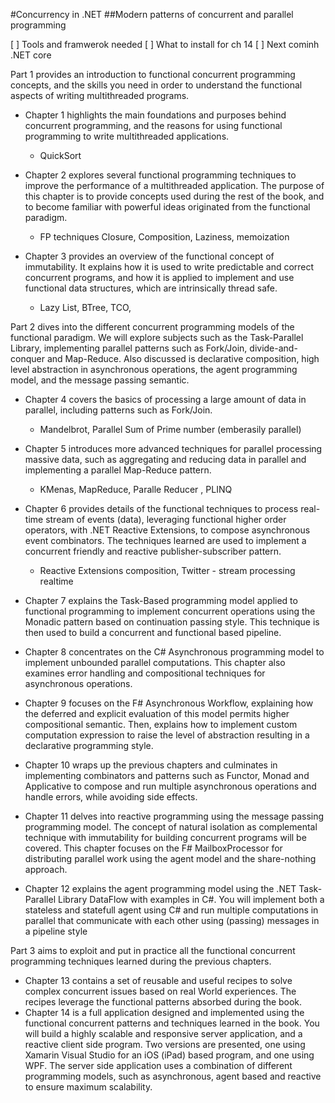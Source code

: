 #Concurrency in .NET 
##Modern patterns of concurrent and parallel programming 

[ ] Tools and framwerok needed
[ ] What to install for ch 14 
[ ] Next cominh .NET core 



Part 1 provides an introduction to functional concurrent programming concepts, and the skills you need in order to understand the functional aspects of writing multithreaded programs.

- Chapter 1 highlights the main foundations and purposes behind concurrent programming, and the reasons for using functional programming to write multithreaded applications.
	* QuickSort

- Chapter 2 explores several functional programming techniques to improve the performance of a multithreaded application. The purpose of this chapter is to provide concepts used during the rest of the book, and to become familiar with powerful ideas originated from the functional paradigm.
	* FP techniques Closure, Composition, Laziness, memoization
			

- Chapter 3 provides an overview of the functional concept of immutability. It explains how it is used to write predictable and correct concurrent programs, and how it is applied to implement and use functional data structures, which are intrinsically thread safe.
	* Lazy List, BTree, TCO, 


Part 2 dives into the different concurrent programming models of the functional paradigm.  We will explore subjects such as the Task-Parallel Library, implementing parallel patterns such as Fork/Join, divide-and-conquer and Map-Reduce.  Also discussed is declarative composition, high level abstraction in asynchronous operations, the agent programming model, and the message passing semantic.
- Chapter 4 covers the basics of processing a large amount of data in parallel, including patterns such as Fork/Join.
	* Mandelbrot, Parallel Sum of Prime number (emberasily parallel)
	
- Chapter 5 introduces more advanced techniques for parallel processing massive data, such as aggregating and reducing data in parallel and implementing a parallel Map-Reduce pattern.
	* KMenas, MapReduce, Paralle Reducer , PLINQ
	
- Chapter 6 provides details of the functional techniques to process real-time stream of events (data), leveraging functional higher order operators, with .NET Reactive Extensions, to compose asynchronous event combinators. The techniques learned are used to implement a concurrent friendly and reactive publisher-subscriber pattern.
	* Reactive Extensions composition, Twitter - stream processing realtime

- Chapter 7 explains the Task-Based programming model applied to functional programming to implement concurrent operations using the Monadic pattern based on continuation passing style. This technique is then used to build a concurrent and functional based pipeline. 
- Chapter 8 concentrates on the C# Asynchronous programming model to implement unbounded parallel computations. This chapter also examines error handling and compositional techniques for asynchronous operations.
- Chapter 9 focuses on the F# Asynchronous Workflow, explaining how the deferred and explicit evaluation of this model permits higher compositional semantic. Then, explains how to implement custom computation expression to raise the level of abstraction resulting in a declarative programming style.
- Chapter 10 wraps up the previous chapters and culminates in implementing combinators and patterns such as Functor, Monad and Applicative to compose and run multiple asynchronous operations and handle errors, while avoiding side effects.
- Chapter 11 delves into reactive programming using the message passing programming model.  The concept of natural isolation as complemental technique with immutability for building concurrent programs will be covered. This chapter focuses on the F# MailboxProcessor for distributing parallel work using the agent model and the share-nothing approach.
- Chapter 12 explains the agent programming model using the .NET Task-Parallel Library DataFlow with examples in C#.  You will implement both a stateless and statefull agent using C# and run multiple computations in parallel that communicate with each other using (passing) messages in a pipeline style

Part 3 aims to exploit and put in practice all the functional concurrent programming techniques learned during the previous chapters. 
- Chapter 13 contains a set of reusable and useful recipes to solve complex concurrent issues based on real World experiences. The recipes leverage the functional patterns absorbed during the book.
- Chapter 14 is a full application designed and implemented using the functional concurrent patterns and techniques learned in the book. You will build a highly scalable and responsive server application, and a reactive client side program. Two versions are presented, one using Xamarin Visual Studio for an iOS (iPad) based program, and one using WPF. The server side application uses a combination of different programming models, such as asynchronous, agent based and reactive to ensure maximum scalability.


